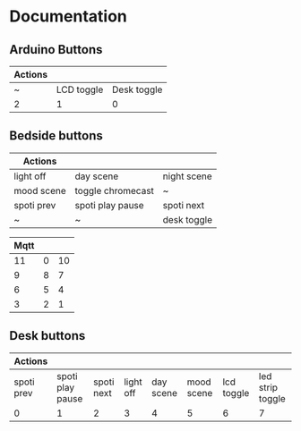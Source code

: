 # Documentation

## Arduino Buttons

| Actions    |                  |             | 
| ---------- | ---------------- | ----------- | 
| ~          | LCD toggle       | Desk toggle | 
| 2  | 1 | 0  |


## Bedside buttons

| Actions    |                  |             |
| ---------- | ---------------- | ----------- |
| light off  | day scene        | night scene |
| mood scene | toggle chromecast| ~           |
| spoti prev | spoti play pause | spoti next  |
| ~          | ~                | desk toggle |

| Mqtt |     |     |
| ---- | --- | --- |
| 11   | 0   | 10  |
| 9    | 8   | 7   |
| 6    | 5   | 4   |
| 3    | 2   | 1   |

## Desk buttons

| Actions    |                  |             |            |              |           |            |              |
| ---------- | ---------------- | ----------- | ---------- | ----------- | ----------- |----------- |----------- |
| spoti prev | spoti play pause | spoti next  | light off  | day scene  |  mood scene | lcd toggle | led strip toggle |
| 0|1|2|3|4|5|6|7|